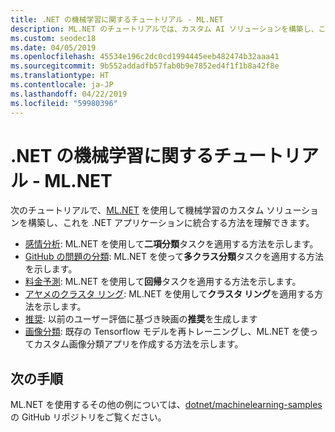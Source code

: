 ```yaml
---
title: .NET の機械学習に関するチュートリアル - ML.NET
description: ML.NET のチュートリアルでは、カスタム AI ソリューションを構築し、これを .NET アプリケーションに統合する方法について説明しています。
ms.custom: seodec18
ms.date: 04/05/2019
ms.openlocfilehash: 45534e196c2dc0cd1994445eeb482474b32aaa41
ms.sourcegitcommit: 9b552addadfb57fab0b9e7852ed4f1f1b8a42f8e
ms.translationtype: HT
ms.contentlocale: ja-JP
ms.lasthandoff: 04/22/2019
ms.locfileid: "59980396"
---
```

# <a name="net-machine-learning-tutorials---mlnet"></a>.NET の機械学習に関するチュートリアル - ML.NET

次のチュートリアルで、[ML.NET](../index.yml) を使用して機械学習のカスタム ソリューションを構築し、これを .NET アプリケーションに統合する方法を理解できます。

- [感情分析](sentiment-analysis.md): ML.NET を使用して**二項分類**タスクを適用する方法を示します。
- [GitHub の問題の分類](github-issue-classification.md): ML.NET を使って**多クラス分類**タスクを適用する方法を示します。
- [料金予測](taxi-fare.md): ML.NET を使用して**回帰**タスクを適用する方法を示します。
- [アヤメのクラスタ リング](iris-clustering.md): ML.NET を使用して**クラスタ リング**を適用する方法を示します。
- [推奨](movie-recommmendation.md): 以前のユーザー評価に基づき映画の**推奨**を生成します
- [画像分類](image-classification.md): 既存の Tensorflow モデルを再トレーニングし、ML.NET を使ってカスタム画像分類アプリを作成する方法を示します。

## <a name="next-steps"></a>次の手順

ML.NET を使用するその他の例については、[dotnet/machinelearning-samples](https://github.com/dotnet/machinelearning-samples) の GitHub リポジトリをご覧ください。
